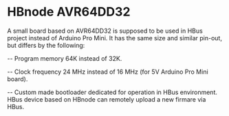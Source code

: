 # HBnode AVR64DD32

A small board based on AVR64DD32 is supposed to be used in HBus project instead of Arduino Pro Mini. It has the same size and similar pin-out, but differs by the following:

-- Program memory 64K instead of 32K.

-- Clock frequency 24 MHz instead of 16 MHz (for 5V Arduino Pro Mini board).

-- Custom made bootloader dedicated for operation in HBus environment. HBus device based on HBnode can remotely upload a new firmare via HBus.
